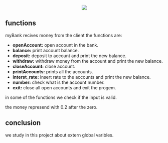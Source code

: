<p align="center">
  <img src="https://user-images.githubusercontent.com/50797734/69830032-64aa5680-122b-11ea-92c2-e661a6870da9.png">
</p>

## functions
myBank recives money from the client 
the functions are:
- **openAccount:**  open account in the bank.
- **balance:**  print account balance.
- **deposit:**  deposit to account and print the new balance.
- **withdraw:** withdraw money from the account and print the new balance.
- **closeAccount:** close account.
- **printAccounts:** prints all the accounts.
- **interst_rate:** insert rate to the accounts and print the new balance.
- **number:** check what is the account number.
- **exit:** close all open accounts and exit the progem.

in some of the functions we check if the input is valid.

the money represend with 0.2 after the zero.

## conclusion
we study in this project about extern global varibles.
